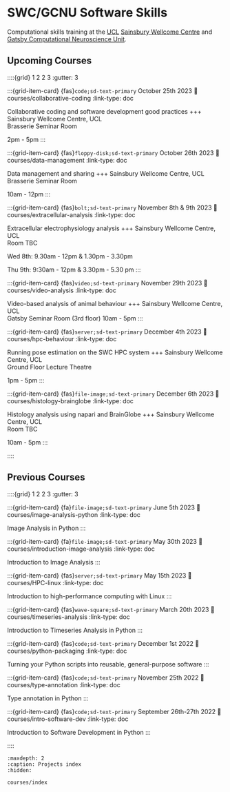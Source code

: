 # SWC/GCNU Software Skills

Computational skills training at the [UCL](https://www.ucl.ac.uk/) 
[Sainsbury Wellcome Centre](https://www.sainsburywellcome.org/web/) and [Gatsby Computational Neuroscience Unit](https://www.ucl.ac.uk/gatsby/gatsby-computational-neuroscience-unit).

## Upcoming Courses
::::{grid} 1 2 2 3
:gutter: 3

:::{grid-item-card} {fas}`code;sd-text-primary`  October 25th 2023
:link: courses/collaborative-coding
:link-type: doc

Collaborative coding and software development good practices
+++
Sainsbury Wellcome Centre, UCL <br>
Brasserie Seminar Room

2pm - 5pm
:::

:::{grid-item-card} {fas}`floppy-disk;sd-text-primary`  October 26th 2023
:link: courses/data-management
:link-type: doc

Data management and sharing
+++
Sainsbury Wellcome Centre, UCL <br>
Brasserie Seminar Room

10am - 12pm
:::

:::{grid-item-card} {fas}`bolt;sd-text-primary`  November 8th & 9th 2023
:link: courses/extracellular-analysis
:link-type: doc

Extracellular electrophysiology analysis
+++
Sainsbury Wellcome Centre, UCL <br>
Room TBC

Wed 8th: 9.30am - 12pm & 1.30pm - 3.30pm

Thu 9th: 9:30am - 12pm & 3.30pm - 5.30 pm
:::

:::{grid-item-card} {fas}`video;sd-text-primary`  November 29th 2023
:link: courses/video-analysis
:link-type: doc

Video-based analysis of animal behaviour
+++
Sainsbury Wellcome Centre, UCL <br>
Gatsby Seminar Room (3rd floor)
10am - 5pm
:::

:::{grid-item-card} {fas}`server;sd-text-primary`  December 4th 2023
:link: courses/hpc-behaviour
:link-type: doc

Running pose estimation on the SWC HPC system
+++
Sainsbury Wellcome Centre, UCL <br>
Ground Floor Lecture Theatre

1pm - 5pm
:::

[//]: # (:::{grid-item-card} {fas}`file-image;sd-text-primary`  December 5th 2023)

[//]: # (:link: courses/multiphoton-analysis)

[//]: # (:link-type: doc)

[//]: # ()
[//]: # (Multiphoton imaging analysis)

[//]: # (+++)

[//]: # (Sainsbury Wellcome Centre, UCL <br>)

[//]: # (Room TBC)

[//]: # ()
[//]: # (2pm - 5pm)

[//]: # (:::)

:::{grid-item-card} {fas}`file-image;sd-text-primary`  December 6th 2023
:link: courses/histology-brainglobe
:link-type: doc

Histology analysis using napari and BrainGlobe
+++
Sainsbury Wellcome Centre, UCL <br>
Room TBC

10am - 5pm
:::

::::

## Previous Courses

<!--for fontawesome icons, see https://fontawesome.com/docs/web/setup/get-started-->
::::{grid} 1 2 2 3
:gutter: 3

:::{grid-item-card} {fa}`file-image;sd-text-primary` June 5th 2023
:link: courses/image-analysis-python
:link-type: doc

Image Analysis in Python
:::

:::{grid-item-card} {fa}`file-image;sd-text-primary` May 30th 2023
:link: courses/introduction-image-analysis
:link-type: doc

Introduction to Image Analysis
:::

:::{grid-item-card} {fas}`server;sd-text-primary` May 15th 2023
:link: courses/HPC-linux
:link-type: doc

Introduction to high-performance computing with Linux
:::

:::{grid-item-card} {fas}`wave-square;sd-text-primary` March 20th 2023
:link: courses/timeseries-analysis
:link-type: doc

Introduction to Timeseries Analysis in Python
:::

:::{grid-item-card} {fas}`code;sd-text-primary`  December 1st 2022
:link: courses/python-packaging
:link-type: doc

Turning your Python scripts into reusable, general-purpose software
:::

:::{grid-item-card} {fas}`code;sd-text-primary`  November 25th 2022
:link: courses/type-annotation
:link-type: doc

Type annotation in Python
:::

:::{grid-item-card} {fas}`code;sd-text-primary`  September 26th-27th 2022
:link: courses/intro-software-dev
:link-type: doc

Introduction to Software Development in Python
:::

::::

```{toctree}
:maxdepth: 2
:caption: Projects index
:hidden:

courses/index
```
